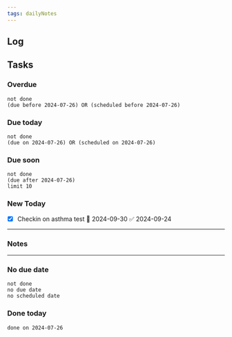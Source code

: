 ```yaml
---
tags: dailyNotes
---
```

## Log


## Tasks
### Overdue
```tasks
not done
(due before 2024-07-26) OR (scheduled before 2024-07-26)
```

### Due today
```tasks
not done
(due on 2024-07-26) OR (scheduled on 2024-07-26)
```

### Due soon
```tasks
not done
(due after 2024-07-26)
limit 10
```

### New Today
- [x] Checkin on asthma test 📅 2024-09-30 ✅ 2024-09-24
----
### Notes

----
### No due date
```tasks
not done
no due date
no scheduled date
```

### Done today
```tasks
done on 2024-07-26
```
